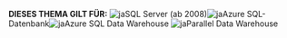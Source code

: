 <Token>**DIESES THEMA GILT FÜR:** ![ja](media/yes.png)SQL Server (ab 2008)![ja](media/yes.png)Azure SQL-Datenbank![ja](media/yes.png)Azure SQL Data Warehouse ![ja](media/yes.png)Parallel Data Warehouse </Token> 
